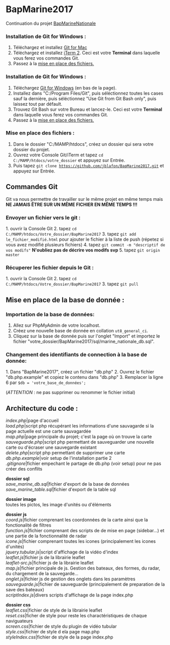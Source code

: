 <h1> BapMarine2017 </h1>

Continuation du projet <a href="https://github.com/NicolasGauvin/BapMarineNationale">BapMarineNationale</a>

<h3>Installation de Git for Windows :</h3>

1. Téléchargez et installez <a href="https://git-scm.com/downloads">Git for Mac</a>
2. Téléchargez et installez <a href="https://www.iterm2.com/downloads.html">iTerm 2</a>. Ceci est votre <strong>Terminal</strong> dans laquelle vous ferez vos commandes Git.
3. Passez à la <a href="#mise-en-place-des-fichiers-">mise en place des fichiers.</a>

<h3>Installation de Git for Windows :</h3>

1. Téléchargez <a href="https://github.com/git-for-windows/git/releases/v2.10.2.windows.1">Git for Windows</a> (en bas de la page).
2. Installez dans "C:/Program Files/Git", puis séléctionnez toutes les cases sauf la dernière, puis séléctionnez "Use Git from Git Bash only", puis laissez tout par défault.
3. Trouvez Git Bash sur votre Bureau et lancez-le. Ceci est votre <strong>Terminal</strong> dans laquelle vous ferez vos commandes Git.
4. Passez à la <a href="#mise-en-place-des-fichiers-">mise en place des fichiers.</a>

<h3>Mise en place des fichiers :</h3>

1. Dans le dossier "C:/MAMP/htdocs", créez un dossier qui sera votre dossier du projet.
2. Ouvrez votre Console Git/iTerm et tapez <code>cd C:/MAMP/htdocs/votre_dossier</code> et appuyez sur Entrée.
3. Puis tapez <code>git clone https://github.com/jblafon/BapMarine2017.git</code> et appuyez sur Entrée.

<h2>Commandes Git</h2>

Git va nous permettre de travailler sur le même projet en même temps mais <strong>NE JAMAIS ÊTRE SUR UN MÊME FICHIER EN MÊME TEMPS !!!</strong>

<h3>Envoyer un fichier vers le git :</h3>
1. ouvrir la Console Git
2. tapez <code>cd C:/MAMP/htdocs/Votre_dossier/BapMarine2017</code>
3. tapez <code>git add le_fichier_modifié.html</code> pour ajouter le fichier à la liste de push (répetez si vous avez modifié plusieurs fichiers)
4. tapez <code>git commit -m "descriptif de vos modifs"</code> <strong>N'oubliez pas de décrire vos modifs svp</strong>
5. tapez <code>git origin master</code>

<h3>Récuperer les fichier depuis le Git :</h3>
1. ouvrir la Console Git
2. tapez <code>cd C:/MAMP/htdocs/Votre_dossier/BapMarine2017</code>
3. tapez <code>git pull</code>

<h2>Mise en place de la base de donnée :</h2>

<h3>Importation de la base de données:</h3>

1. Allez sur PhpMyAdmin de votre localhost.
2. Créez une nouvelle base de donnée en collation <code>ut8_general_ci</code>.
3. Cliquez sur la base de donnée puis sur l'onglet "Import" et importez le fichier "votre_dossier/BapMarine2017/sql/marine_nationale_db.sql".

<h3>Changement des identifiants de connection à la base de donnée:</h3>
1. Dans "BapMarine2017", créez un fichier "db.php"
2. Ouvrez le fichier "db.php.example" et copiez le contenu dans "db.php"
3. Remplacer la ligne 6 par <code>$db = 'votre_base_de_données';</code>

(<i>ATTENTION</i> :  ne pas supprimer ou renommer le fichier initial)<br>


<h2>Architecture du code :</h2>

<i>index.php</i>|page d'accueil<br>
<i>load.php</i>|script php récupérant les informations d'une sauvagarde si la page actuelle est une carte sauvagardée<br>
<i>map.php</i>|page principale du projet; c'est la page où on trouve la carte<br>
<i>sauveguarde.php</i>|script php permettant de sauveguarder une nouvelle carte ou d'écraser une sauvegarde existant<br>
<i>delete.php</i>|script php permettant de supprimer une carte<br>
<i>db.php.example</i>|voir setup de l'installation partie 2<br>
<i>.gitignore</i>|fichier empechant le partage de db.php (voir setup) pour ne pas créer des conflits<br>

<strong>dossier sql</strong><br>
    <i>save_marine_db.sql</i>|fichier d'export de la base de données<br>
    <i>save_marine_table.sql</i>|fichier d'export de la table sql<br>

<strong>dossier image</strong><br>
    toutes les pictos, les image d'unités ou d'éléments<br>
  
<strong>dossier js</strong><br>
    <i>coord.js</i>|fichier comprenant les coordonnées de la carte ainsi que la fonctionalité de filtres<br>
    <i>function.js</i>|fichier comprenant des scripts de de mise en page (sidebar...) et une partie de la fonctionnalité de radar<br>
    <i>icone.js</i>|fichier comprenant toutes les icones (principalement les icones d'unités)<br>
    <i>jquery.tubular.js</i>|script d'affichage de la vidéo d'index<br>
    <i>leaflet.js</i>|fichier js de la librairie leaflet<br>
    <i>leaflet-src.js</i>|fichier js de la librairie leaflet<br>
    <i>map.js</i>|fichier principale de js. Gestion des bateaux, des formes, du radar, du chargement de la sauvegarde...<br>
    <i>onglet.js</i>|fichier js de gestion des onglets dans les paramètres<br>
    <i>sauveguarde.js</i>|fichier de sauveguarde (principalement de preparation de la save des bateaux)<br>
    <i>scriptIndex.js</i>|divers scripts d'affichage de la page index.php<br>
  
  <strong>dossier css</strong><br>
    <i>leaflet.css</i>|fichier de style de la librairie leaflet<br>
    <i>reset.css</i>|ficher de style pour reste les charactéristiques de chaque naviguateurs<br>
    <i>screen.css</i>|fichier de style du plugin de vidéo tubular<br>
    <i>style.css</i>|fichier de style d ela page map.php<br>
    <i>styleIndex.css</i>|fichier de style de la page index.php<br>
